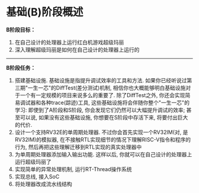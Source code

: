 # 基础(B)阶段概述  
**B阶段目标：**  
1. 在自己设计的处理器上运行红白机游戏超级玛丽  
2. 深入理解超级玛丽是如何在自己设计的处理器上运行的  
***
**B阶段任务：**  
1. 搭建基础设施. 基础设施是指提升调试效率的工具和方法. 如果你已经听说过第三期"一生一芯"的DiffTest(差分测试)机制, 相信你也大概能够明白基础设施对于一个有一定规模的项目来说多么的重要了. 除了DiffTest之外, 你还会实现简易调试器和各种trace(踪迹)工具, 这些基础设施将会伴随你整个"一生一芯"的学习: 即使到了A阶段和S阶段, 你会发现它们仍然可以大幅提升调试的效率; 甚至可以说, 如果没有这些基础设施, 你想要在S阶段中存活下来, 将要付出巨大的代价.
2. 设计一个支持RV32E的单周期处理器. 不过你会首先实现一个RV32IM(对, 是RV32IM)的模拟器, 在不接触RTL实现细节的情况下理解RISC-V指令和程序的行为, 然后再把这些理解迁移到RTL实现的真实处理器中  
3. 为单周期处理器添加输入输出功能. 这样以后, 你就可以在自己设计的处理器上运行超级玛丽了  
4. 实现简单的异常处理机制, 运行RT-Thread操作系统  
5. 实现总线, 接入SoC  
6. 将处理器改成流水线结构  
